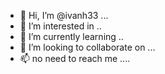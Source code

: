- 👋 Hi, I’m @ivanh33 ...
- 👀 I’m interested in ..
- 🌱 I’m currently learning ..
- 💞️ I’m looking to collaborate on ...
- 📫 no need to reach me ....
<!---
ivanh33/ivanh33 is a ✨ special ✨ repository because its `README.md` (this file) appears on your GitHub profile.
You can click the Preview link to take a look at your changes.
--->
